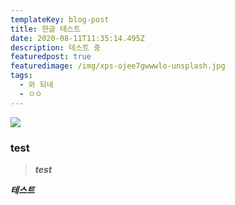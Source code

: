 ```yaml
---
templateKey: blog-post
title: 한글 테스트
date: 2020-08-11T11:35:14.495Z
description: 테스트 중
featuredpost: true
featuredimage: /img/xps-ojee7gwwwlo-unsplash.jpg
tags:
  - 와 되네
  - ㅇㅇ
---
```

![](/img/sinitta-leunen-xbbodd2u0bq-unsplash.jpg)

### test

> ***test***

***테스트***